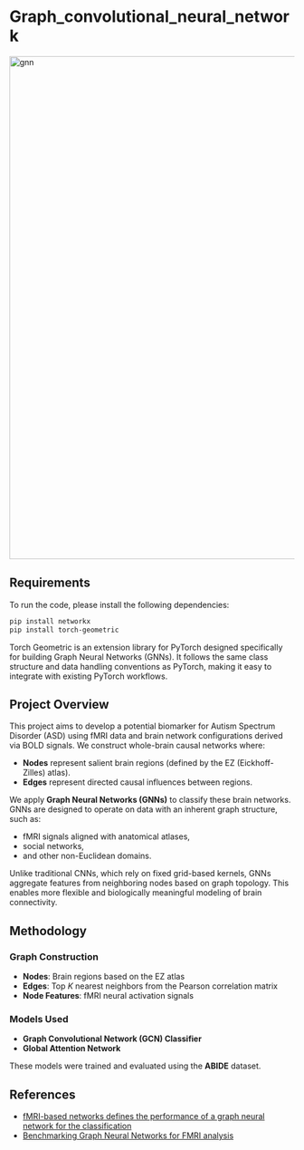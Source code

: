 # Graph_convolutional_neural_network

<img width="1560" height="888" alt="gnn" src="https://github.com/user-attachments/assets/31ed7a0e-009f-4833-ab0b-c065242949aa" />


## Requirements

To run the code, please install the following dependencies:

```bash
pip install networkx
pip install torch-geometric
```
Torch Geometric is an extension library for PyTorch designed specifically for building Graph Neural Networks (GNNs). It follows the same class structure and data handling conventions as PyTorch, making it easy to integrate with existing PyTorch workflows.

## Project Overview

This project aims to develop a potential biomarker for Autism Spectrum Disorder (ASD) using fMRI data and brain network configurations derived via BOLD signals. We construct whole-brain causal networks where:

- **Nodes** represent salient brain regions (defined by the EZ (Eickhoff-Zilles) atlas).
- **Edges** represent directed causal influences between regions.

We apply **Graph Neural Networks (GNNs)** to classify these brain networks. GNNs are designed to operate on data with an inherent graph structure, such as:

- fMRI signals aligned with anatomical atlases,
- social networks,
- and other non-Euclidean domains.

Unlike traditional CNNs, which rely on fixed grid-based kernels, GNNs aggregate features from neighboring nodes based on graph topology. This enables more flexible and biologically meaningful modeling of brain connectivity.

## Methodology

### Graph Construction

- **Nodes**: Brain regions based on the EZ atlas  
- **Edges**: Top *K* nearest neighbors from the Pearson correlation matrix  
- **Node Features**: fMRI neural activation signals

### Models Used

- **Graph Convolutional Network (GCN) Classifier**
- **Global Attention Network**

These models were trained and evaluated using the **ABIDE** dataset.

## References

- [fMRI-based networks defines the performance of a graph neural network for the classification](https://www.sciencedirect.com/science/article/abs/pii/S0960077922012206)  
- [Benchmarking Graph Neural Networks for FMRI analysis](https://arxiv.org/abs/2211.08927)

